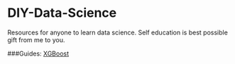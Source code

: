 # DIY-Data-Science
Resources for anyone to learn data science. Self education is best possible gift from me to you.

###Guides:
[XGBoost](https://github.com/jxieeducation/DIY-Nerd---Data-Science-Resources/blob/master/xgboost.md)
